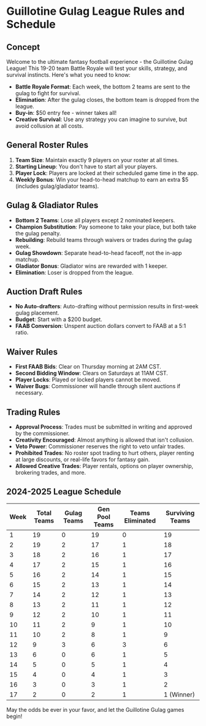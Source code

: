 # Guillotine Gulag League Rules and Schedule

## Concept

Welcome to the ultimate fantasy football experience - the Guillotine Gulag League! This 19-20 team Battle Royale will test your skills, strategy, and survival instincts. Here's what you need to know:

- **Battle Royale Format**: Each week, the bottom 2 teams are sent to the gulag to fight for survival.
- **Elimination**: After the gulag closes, the bottom team is dropped from the league.
- **Buy-in**: $50 entry fee - winner takes all!
- **Creative Survival**: Use any strategy you can imagine to survive, but avoid collusion at all costs.

## General Roster Rules

1. **Team Size**: Maintain exactly 9 players on your roster at all times.
2. **Starting Lineup**: You don't have to start all your players.
3. **Player Lock**: Players are locked at their scheduled game time in the app.
4. **Weekly Bonus**: Win your head-to-head matchup to earn an extra $5 (includes gulag/gladiator teams).

## Gulag & Gladiator Rules

- **Bottom 2 Teams**: Lose all players except 2 nominated keepers.
- **Champion Substitution**: Pay someone to take your place, but both take the gulag penalty.
- **Rebuilding**: Rebuild teams through waivers or trades during the gulag week.
- **Gulag Showdown**: Separate head-to-head faceoff, not the in-app matchup.
- **Gladiator Bonus**: Gladiator wins are rewarded with 1 keeper.
- **Elimination**: Loser is dropped from the league.

## Auction Draft Rules

- **No Auto-drafters**: Auto-drafting without permission results in first-week gulag placement.
- **Budget**: Start with a $200 budget.
- **FAAB Conversion**: Unspent auction dollars convert to FAAB at a 5:1 ratio.

## Waiver Rules

- **First FAAB Bids**: Clear on Thursday morning at 2AM CST.
- **Second Bidding Window**: Clears on Saturdays at 11AM CST.
- **Player Locks**: Played or locked players cannot be moved.
- **Waiver Bugs**: Commissioner will handle through silent auctions if necessary.

## Trading Rules

- **Approval Process**: Trades must be submitted in writing and approved by the commissioner.
- **Creativity Encouraged**: Almost anything is allowed that isn't collusion.
- **Veto Power**: Commissioner reserves the right to veto unfair trades.
- **Prohibited Trades**: No roster spot trading to hurt others, player renting at large discounts, or real-life favors for fantasy gain.
- **Allowed Creative Trades**: Player rentals, options on player ownership, brokering trades, and more.

## 2024-2025 League Schedule

| Week | Total Teams | Gulag Teams | Gen Pool Teams | Teams Eliminated | Surviving Teams |
| ---- | ----------- | ----------- | -------------- | ---------------- | --------------- |
| 1    | 19          | 0           | 19             | 0                | 19              |
| 2    | 19          | 2           | 17             | 1                | 18              |
| 3    | 18          | 2           | 16             | 1                | 17              |
| 4    | 17          | 2           | 15             | 1                | 16              |
| 5    | 16          | 2           | 14             | 1                | 15              |
| 6    | 15          | 2           | 13             | 1                | 14              |
| 7    | 14          | 2           | 12             | 1                | 13              |
| 8    | 13          | 2           | 11             | 1                | 12              |
| 9    | 12          | 2           | 10             | 1                | 11              |
| 10   | 11          | 2           | 9              | 1                | 10              |
| 11   | 10          | 2           | 8              | 1                | 9               |
| 12   | 9           | 3           | 6              | 3                | 6               |
| 13   | 6           | 0           | 6              | 1                | 5               |
| 14   | 5           | 0           | 5              | 1                | 4               |
| 15   | 4           | 0           | 4              | 1                | 3               |
| 16   | 3           | 0           | 3              | 1                | 2               |
| 17   | 2           | 0           | 2              | 1                | 1 (Winner)      |

May the odds be ever in your favor, and let the Guillotine Gulag games begin!
